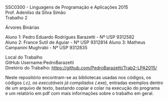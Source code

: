 SSC0300 - Linguagens de Programação e Aplicações 2015                                         
Prof. Adenilso da Silva Simão                       
Trabalho 2                              

Árvores Binárias                                             

Aluno 1: Pedro Eduardo Rodrigues Barazetti - Nº USP 9312582                           
Aluno 2: France Sutil de Aguiar - Nº USP 9312814
Aluno 3: Matheus Campanini Mughrabi - Nº USP 9312835                                                        

Local do Trabalho                     
GitHub Username:PedroBarazetti                              
Diretório do Trabalho: https://github.com/PedroBarazetti/Trab2-LPA2015/                                           

Neste repositório encontram-se as bibliotecas usadas nos códigos, os códigos (*.c), os executáveis já compilados (*.exe), entradas exemplos dentro de um arquivo de texto, bastando copiar e colar na execução do programa e um relatório em pdf com mais informações sobre o trabalho em geral.
